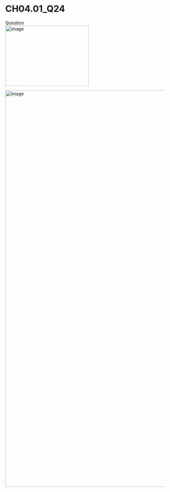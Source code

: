 # CH04.01_Q24
Question  
<img width="264" height="191" alt="image" src="https://github.com/user-attachments/assets/dcc3b73d-c186-4cae-9a23-ecd75b2ef07e" />

<img width="1108" height="1253" alt="image" src="https://github.com/user-attachments/assets/4054ab98-c251-4e7d-936b-49fbfcdf4017" />



